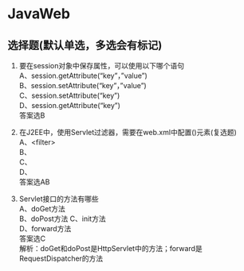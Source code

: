 # JavaWeb

## 选择题(默认单选，多选会有标记)  
1. 要在session对象中保存属性，可以使用以下哪个语句  
A、session.getAttribute(“key”，”value”)  
B、session.setAttribute(“key”，”value”)  
C、session.setAttribute(“key”)  
D、session.getAttribute(“key”)  
答案选B

2. 在J2EE中，使用Servlet过滤器，需要在web.xml中配置()元素(复选题)  
A、\<filter>  
B、<filter-mapping>  
C、<servlet-filter>  
D、<filter-config>  
答案选AB  

3. Servlet接口的方法有哪些  
A、doGet方法  
B、doPost方法 
C、init方法  
D、forward方法  
答案选C  
解析：doGet和doPost是HttpServlet中的方法；forward是RequestDispatcher的方法 
